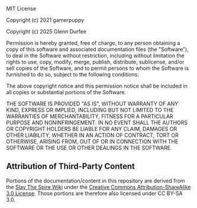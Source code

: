 MIT License

Copyright (c) 2021 gamerpuppy

Copyright (c) 2025 Glenn Durfee

Permission is hereby granted, free of charge, to any person obtaining a copy
of this software and associated documentation files (the "Software"), to deal
in the Software without restriction, including without limitation the rights
to use, copy, modify, merge, publish, distribute, sublicense, and/or sell
copies of the Software, and to permit persons to whom the Software is
furnished to do so, subject to the following conditions:

The above copyright notice and this permission notice shall be included in all
copies or substantial portions of the Software.

THE SOFTWARE IS PROVIDED "AS IS", WITHOUT WARRANTY OF ANY KIND, EXPRESS OR
IMPLIED, INCLUDING BUT NOT LIMITED TO THE WARRANTIES OF MERCHANTABILITY,
FITNESS FOR A PARTICULAR PURPOSE AND NONINFRINGEMENT. IN NO EVENT SHALL THE
AUTHORS OR COPYRIGHT HOLDERS BE LIABLE FOR ANY CLAIM, DAMAGES OR OTHER
LIABILITY, WHETHER IN AN ACTION OF CONTRACT, TORT OR OTHERWISE, ARISING FROM,
OUT OF OR IN CONNECTION WITH THE SOFTWARE OR THE USE OR OTHER DEALINGS IN THE
SOFTWARE.

## Attribution of Third-Party Content

Portions of the documentation/content in this repository are derived from the 
[Slay The Spire Wiki](https://slay-the-spire.fandom.com/wiki/Slay_the_Spire_Wiki) 
under the [Creative Commons Attribution-ShareAlike 3.0 License](https://creativecommons.org/licenses/by-sa/3.0/). 
Those portions are therefore also licensed under CC BY-SA 3.0.
